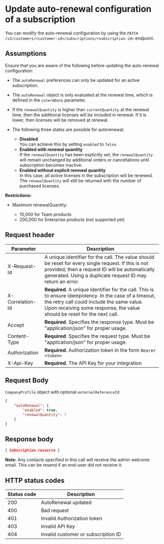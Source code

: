# Update auto-renewal configuration of a subscription

You can modify the auto-renewal configuration by using the `PATCH /v3/customers/<customer-id>/subscriptions/<subscription-id>` endpoint.

## Assumptions

Ensure that you are aware of the following before updating the auto-renewal configuration:

- The `autoRenewal` preferences can only be updated for an active subscription.
- The `autoRenewal` object is only evaluated at the renewal time, which is defined in the `cotermDate` parameter.
- If the `renewalQuantity` is higher than `currentQuantity` at the renewal time, then the additional licenses will be included in renewal. If it is lower, then licenses will be removed at renewal.

- The following three states are possible for autorenewal:
  - **Disabled**
    <br /> You can achieve this by setting `enabled` to `false`.
  - **Enabled with renewal quantity** <br />If the `renewalQuantity` has been explicitly set, the `renewalQuantity` will remain unchanged by additional orders or cancellations until subscription becomes inactive.
  - **Enabled without explicit renewal quantity** <br />In this case, all active licenses in the subscription will be renewed. The `renewalQuantity` will still be returned with the number of purchased licenses.

**Restrictions:**

- Maximum renewalQuantity:

  - 10,000 for Team products
  - 200,000 for Enterprise products (not supported yet)

## Request header

| Parameter        | Description                                                                                                                                                                                                                      |
|------------------|----------------------------------------------------------------------------------------------------------------------------------------------------------------------------------------------------------------------------------|
| X-Request-Id     | A unique identifier for the call. The value should be reset for every single request. If this is not provided, then a request ID will be automatically generated. Using a duplicate request ID may return an error.              |
| X-Correlation-Id | **Required**. A unique identifier for the call. This is to ensure idempotency. In the case of a timeout, the retry call could include the same value. Upon receiving some response, the value should be reset for the next call. |
| Accept           | **Required**. Specifies the response type. Must be "application/json" for proper usage.                                                                                                                                          |
| Content-Type     | **Required**. Specifies the request type. Must be "application/json" for proper usage.                                                                                                                                           |
| Authorization    | **Required**. Authorization token in the form `Bearer <token>`                                                                                                                                                                   |
| X-Api-Key        | **Required**. The API Key for your integration                                                                                                                                                                                   |

## Request Body

`CompanyProfile` object with optional `externalReferenceId`:

```json
{
    "autoRenewal": {
        "enabled": true,
        "renewalQuantity": 7
    }
}
```

## Response body

```json
{ Subscription resource }
```

**Note:** Any contacts specified in this call will receive the admin welcome email. This can be resend if an end-user did not receive it.

## HTTP status codes

| Status code | Description                         |
|-------------|-------------------------------------|
| 200         | AutoRenewal updated                 |
| 400         | Bad request                         |
| 401         | Invalid Authorization token         |
| 403         | Invalid API Key                     |
| 404         | Invalid customer or subscription ID |
